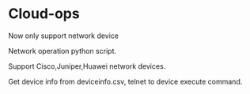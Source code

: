 # Cloud-ops
Now only support network device

Network operation python script.

Support Cisco,Juniper,Huawei network devices.

Get device info from deviceinfo.csv, telnet to device execute command.
